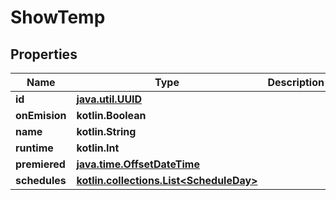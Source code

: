 
# ShowTemp

## Properties
Name | Type | Description | Notes
------------ | ------------- | ------------- | -------------
**id** | [**java.util.UUID**](java.util.UUID.md) |  |  [optional]
**onEmision** | **kotlin.Boolean** |  |  [optional]
**name** | **kotlin.String** |  |  [optional]
**runtime** | **kotlin.Int** |  |  [optional]
**premiered** | [**java.time.OffsetDateTime**](java.time.OffsetDateTime.md) |  |  [optional]
**schedules** | [**kotlin.collections.List&lt;ScheduleDay&gt;**](ScheduleDay.md) |  |  [optional]




